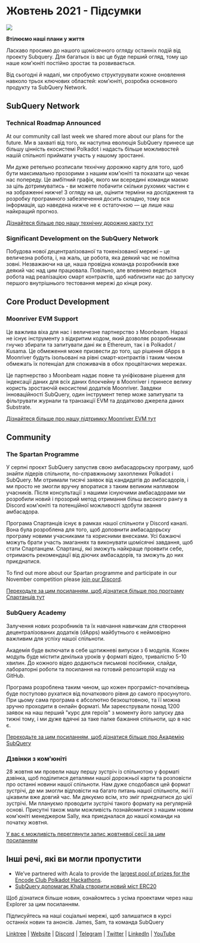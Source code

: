 # Жовтень 2021 - Підсумки

![](https://miro.medium.com/max/1400/1*Yf3LOc6onAZ-XRQLPyxAmQ.png)

**Втілюємо наші плани у життя**

Ласкаво просимо до нашого щомісячного огляду останніх подій від проекту Subquery. Для багатьох із вас це буде перший огляд, тому що наше ком'юніті постійно зростає та розвивається.

Від сьогодні й надалі, ми спробуємо структурувати кожне оновлення навколо трьох ключових областей: ком'юніті, розробка основного продукту та SubQuery Network.

## SubQuery Network

### Technical Roadmap Announced

At our community call last week we shared more about our plans for the future. Ми в захваті від того, як наступна еволюція SubQuery принесе ще більшу цінність екосистемі Polkadot і надасть більше можливостей нашій спільноті приймати участь у нашому зростанні.

Ми дуже ретельно розписали технічну дорожню карту для того, щоб бути максимально прозорими з нашим ком'юніті та показати що чекає нас попереду. Це амбітний графік, якого ми всередині команди маємо за ціль дотримуватись - ви можете побачити скільки рухомих частин є на зображенні нижче! З огляду на це, оцінити терміни на дослідження та розробку програмного забезпечення досить складно, тому вся інформація, що наведена нижче не є остаточною — це лише наш найкращий прогноз.

[Дізнайтеся більше про нашу технічну дорожню карту тут](../blogs/20211029-roadmap-october.md)

### Significant Development on the SubQuery Network

Побудова нової децентралізованої та токенізованої мережі – це величезна робота, і, на жаль, це робота, яка деякий час не помітна зовні. Незважаючи на це, наша провідна команда розробників вже деякий час над цим працювала. Повільно, але впевнено ведеться робота над реалізацією смарт контрактів, щоб наблизити нас до запуску першого внутрішнього тестовання мережі до кінця року.

## Core Product Development

### Moonriver EVM Support

Це важлива віха для нас і величезне партнерство з Moonbeam. Наразі не існує інструменту з відкритим кодом, який дозволяє розробникам гнучко збирати та запитувати дані як в Ethereum, так і в Polkadot / Kusama. Це обмеження може призвести до того, що рішення dApps в Moonriver будуть ізольовані на рівні смарт-контрактів і таким чином обмежать їх потенціал для споживачів в обох процвітаючих мережах.

Це партнерство з Moonbeam надає повне та уніфіковане рішення для індексації даних для всіх даних блокчейну в Moonriver і принесе велику користь зростаючій екосистемі додатків Moonriver. Завдяки інноваційності SubQuery, один інструмент тепер може запитувати та фільтрувати журнали та транзакції EVM та додатково джерела даних Substrate.

[Дізнайтеся більше про нашу підтримку Moonriver EVM тут](../customer_announcements/20211028-moonbeam-evm.md)

## Community

### The Spartan Programme

У серпні проєкт SubQuery запустив свою амбасадорьску програму, щоб знайти лідерів спільноти, по-справжньому захоплених Polkadot і SubQuery. Ми отримали тисячі заявок від кандидатів до амбасадорів, і ми просто не змогли вручну впоратися з таким великим напливом учасників. Після консультації з нашими існуючими амбасадорами ми розробили новий і прозорий метод отримання більш високого рангу в Discord ком'юніті та потенційної можливості здобути звання амбасадора.

Програма Спартанцiв існує в рамках нашої спільноти у Discord каналі. Вона була розроблена для того, щоб доповнити амбасадорьску програму новими учасниками та корисними внесками. Усі бажаючі можуть брати участь змаганнях та виконувати щомісячні завдання, щоб стати Спартанцем. Спартанці, які зможуть найкраще проявити себе, отримають рекомендації від дiючих амбасадорів, та зможуть до них приєднатися.

To find out more about our Spartan programme and participate in our November competition please [join our Discord](https://discord.com/invite/subquery).

[Переходьте за цим посиланням, щоб дізнатися більше про програму Спартанцiв тут](../blogs/20211101-spartan-programme.md)

### SubQuery Academy

Залучення нових розробників та їх навчання навичкам для створення децентралізованих додаткiв (dApps) майбутнього є неймовірно важливим для успіху нашої спільноти.

Академія буде включати в себе щотижневі випуски з 6 модулів. Кожен модуль буде містити декілька уроків у форматі відео, тривалістю 5-10 хвилин. До кожного відео додаються письмові посібники, слайди, лабораторні роботи та посилання на готовий репозиторій коду на GitHub.

Програма розроблена таким чином, що кожен програміст-початківець буде поступово рухатися від початкового рівня до самого просунутого. При цьому сама програма є абсолютно безкоштовною, та її можна зручно проходити в онлайн форматi. Ми зареєстрували понад 1200 заявок на наш перший "курс для героїв" з моменту його запуску два тижні тому, і ми дуже вдячні за таке палке бажання спільноти, що в нас є.

[Переходьте за цим посиланням, щоб дізнатися бiльше про Академію SubQuery](../blogs/20211018-subquery-launches-the-subquery-academy.md)

### Дзвінки з ком'юніті

28 жовтня ми провели нашу першу зустріч із спільнотою у форматі дзвінка, щоб поділитися деталями нашої дорожньої карти та розповісти про останні новини нашої спільноти. Нам дуже сподобався цей формат зустрічі, де ми змогли відповісти на багато питань нашої спільноти, які її цікавили вже довгий час. Ми дякуємо всім, хто зміг приєднатися до цієї зустрічі. Ми плануємо проводити зустрічі такого формату на регулярній основі. Присутні також мали можливість познайомитися з нашим новим ком'юніті менеджером Sally, яка приєдналася до нашої команди на початку жовтня.

[У вас є можливість переглянути запис жовтневої сесії за цим посиланням](https://www.crowdcast.io/e/subquery-sessions-october)

## Інші речі, які ви могли пропустити

- We’ve partnered with Acala to provide the [largest pool of prizes for the Encode Club Polkadot Hackathons](https://medium.com/encode-club/polkadot-hack-challenges-7cfeba1a4c0e).
- [SubQuery допомагає Khala створити новий міст ERC20](../customer_announcements/20211021-khala.md)

Щоб дізнатися більше новин, ознайомтесь з усіма проектами через наш Explorer за цим посиланням.

Підписуйтесь на наші соціальні мережі, щоб залишатися в курсі останніх новин та анонсів. James, Sam, та команда SubQuery

[Linktree](https://linktr.ee/subquerynetwork) | [Website](https://subquery.network/) | [Discord](https://discord.com/invite/78zg8aBSMG) | [Telegram](https://t.me/subquerynetwork) | [Twitter](https://twitter.com/subquerynetwork) | [LinkedIn](https://www.linkedin.com/company/subquery) | [YouTube](https://www.youtube.com/channel/UCi1a6NUUjegcLHDFLr7CqLw)
